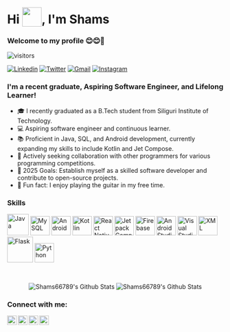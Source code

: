 # Hi <img src="https://media.giphy.com/media/gM5qFksULw54NMWyry/giphy.gif" width="45px" style="vertical-align:bottom;">, I'm Shams
### Welcome to my profile  😊😊🌹

![visitors](https://visitor-badge.laobi.icu/badge?page_id=Shams66789.visitor-badge)
<br>

<a href="https://www.linkedin.com/in/md-shams-tabrej-ansari-855449193/" target="_blank"><img src="https://img.shields.io/badge/-Md Shams Tabrej Ansari-blue?style=flat-square&logo=Linkedin&logoColor=white" alt="Linkedin"></a>  <a href="https://twitter.com/MdShamsTabrejA4" target="_blank"><img src="https://img.shields.io/badge/-@MdShamsTabrejA4-1ca0f1?style=flat-square&labelColor=1ca0f1&logo=twitter&logoColor=white" alt="Twitter"></a>  <a href="mailto:rajansari66789@gmail.com" target="_blank"><img src="https://img.shields.io/badge/-rajansari66789@gmail.com-c14438?style=flat-square&logo=Gmail&logoColor=white" alt="Gmail"></a>  <a href="https://instagram.com/md_shams_tabrej_ansari/" target="_blank"><img src="https://img.shields.io/badge/-md_shams_tabrej_ansari-C13584?style=flat-square&labelColor=C13584&logo=instagram&logoColor=white" alt="Instagram"></a>

### I'm a recent graduate, Aspiring Software Engineer, and Lifelong Learner!
- 🎓 I recently graduated as a B.Tech student from Siliguri Institute of Technology.
- 💻 Aspiring software engineer and continuous learner.
- 📚 Proficient in Java, SQL, and Android development, currently expanding my skills to include Kotlin and Jet Compose.
- 👬 Actively seeking collaboration with other programmers for various programming competitions.
- 🎯 2025 Goals: Establish myself as a skilled software developer and contribute to open-source projects.
- 🎸 Fun fact: I enjoy playing the guitar in my free time.

### Skills
<p align="left">
  <img src="https://img.icons8.com/color/48/000000/java-coffee-cup-logo.png" alt="Java" width="50" height="50"/>
  <img src="https://img.icons8.com/color/48/mysql-logo.png" alt="MySQL" width="45" height="45"/>
  <img src="https://img.icons8.com/color/48/000000/android-os.png" alt="Android" width="45" height="45"/>
  <img src="https://img.icons8.com/color/48/000000/kotlin.png" alt="Kotlin" width="45" height="45"/>
  <img src="https://img.icons8.com/plasticine/100/react.png" alt="React Native" width="45" height="45"/>
  <img src="https://shams66789.github.io/assets/jetpack-compose.svg" alt="Jetpack Compose" width="45" height="45"/>
  <img src="https://img.icons8.com/color/48/google-firebase-console.png" alt="Firebase" width="45" height="45"/>
  <img src="https://img.icons8.com/fluency/48/android-studio--v3.png" alt="Android Studio" width="45" height="45"/>
  <img src="https://img.icons8.com/color/48/visual-studio-code-2019.png" alt="Visual Studio" width="45" height="45"/>
  <img src="https://img.icons8.com/external-bearicons-flat-bearicons/64/external-XML-file-extension-bearicons-flat-bearicons.png" alt="XML" width="45" height="45"/>
  <img src="https://img.icons8.com/nolan/64/flask.png" alt="Flask" width="60" height="60"/>
  <img src="https://img.icons8.com/color/48/python--v1.png" alt="Python" width="45" height="45"/>

</p>

<br />

[twitter]: https://twitter.com/MdShamsTabrejA4
[instagram]: https://instagram.com/md_shams_tabrej_ansari
[linkedin]: https://linkedin.com/in/md-shams-tabrej-ansari-855449193

<p align="center">
<img alt="Shams66789's Github Stats" src="https://github-readme-stats.vercel.app/api?username=Shams66789&show_icons=true&hide_border=true&theme=radical" />
<img alt="Shams66789's Github Stats" src="https://github-readme-stats.vercel.app/api/top-langs?username=Shams66789&show_icons=true&hide_border=true&theme=radical" />
</p>

### Connect with me:

[<img align="left" alt="MdShamsTabrejA4 | Twitter" width="22px" src="https://img.icons8.com/fluency/48/000000/twitter.png" />][twitter]
[<img align="left" alt="md-shams-tabrej-ansari-855449193/ | LinkedIn" width="22px" src="https://img.icons8.com/external-justicon-flat-justicon/64/000000/external-linkedin-social-media-justicon-flat-justicon.png" />][linkedin]
[<img align="left" alt="md_shams_tabrej_ansari | Instagram" width="22px" src="https://img.icons8.com/fluency/64/000000/instagram-new.png" />][instagram] 
<a href="mailto:rajansari66789@gmail.com">
<img align="left" width="22px" src="https://img.icons8.com/color/48/000000/gmail-new.png" />
</a> 
